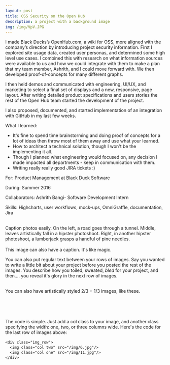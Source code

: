 ```yaml
---
layout: post
title: OSS Security on the Open Hub
description: a project with a background image
img: /img/VpV.JPG
---
```


I made Black Ducks’s OpenHub.com, a wiki for OSS, more aligned with the company’s direction by introducing project security information. First I explored site usage data, created user personas, and determined some high level use cases. I combined this with research on what information sources were available to us and how we could integrate with them to make a plan that my team member, Ashrith, and I could move forward with. We then developed proof-of-concepts for many different graphs.  
  
I then held demos and communicated with engineering, UI/UX, and marketing to select a final set of displays and a new, responsive, page layout. After writing detailed product specifications and users stories the rest of the Open Hub team started the development of the project.  
  
I also proposed, documented, and started implementation of an integration with GitHub in my last few weeks. 

What I learned:

- It's fine to spend time brainstorming and doing proof of concepts for a lot of ideas then throw most of them away and use what your learned.  
- How to architect a technical solution, though I won't be the implementing it all.  
- Though I planned what engineering would focused on, any decision I made impacted all departments - keep in communication with them. 
- Writing really really good JIRA tickets :)  

For: Product Management at Black Duck Software

During: Summer 2016

Collaborators: Ashrith Bangi- Software Development Intern 

Skills: Highcharts, user workflows, mock-ups, OmniGraffle, documentation, Jira

<div class="img_row">
	<img class="col one" src="{{ site.baseurl }}/img/Width1366Finalv3.png" alt="" title="example image"/>
	<img class="col one" src="{{ site.baseurl }}/img/Width1366ProjectSecurity.png" alt="" title="example image"/>
	<img class="col one" src="{{ site.baseurl }}/img/SS2.png" alt="" title="example image"/>
</div>
<div class="col three caption">
	Caption photos easily. On the left, a road goes through a tunnel. Middle, leaves artistically fall in a hipster photoshoot. Right, in another hipster photoshoot, a lumberjack grasps a handful of pine needles.
</div>
<div class="img_row">
	<img class="col three" src="{{ site.baseurl }}/img/5.jpg" alt="" title="example image"/>
</div>
<div class="col three caption">
	This image can also have a caption. It's like magic. 
</div>

You can also put regular text between your rows of images. Say you wanted to write a little bit about your project before you posted the rest of the images. You describe how you toiled, sweated, *bled* for your project, and then.... you reveal it's glory in the next row of images.


<div class="img_row">
	<img class="col two" src="{{ site.baseurl }}/img/6.jpg" alt="" title="example image"/>
	<img class="col one" src="{{ site.baseurl }}/img/11.jpg" alt="" title="example image"/>
</div>
<div class="col three caption">
	You can also have artistically styled 2/3 + 1/3 images, like these.
</div>


<br/><br/><br/>


The code is simple. Just add a col class to your image, and another class specifying the width: one, two, or three columns wide. Here's the code for the last row of images above: 

	<div class="img_row">
	  <img class="col two" src="/img/6.jpg"/>
	  <img class="col one" src="/img/11.jpg"/>
	</div>
